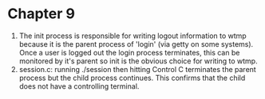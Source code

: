 Chapter 9
=========
1. The init process is responsible for writing logout information to wtmp
   because it is the parent process of 'login' (via getty on some systems). Once
   a user is logged out the login process terminates, this can be monitored by
   it's parent so init is the obvious choice for writing to wtmp.
2. session.c: running ./session then hitting Control C terminates the parent
   process but the child process continues. This confirms that the child does
   not have a controlling terminal.

